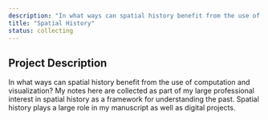 ```yaml
---
description: "In what ways can spatial history benefit from the use of computation and visualization?"
title: "Spatial History"
status: collecting
---
```


## Project Description

In what ways can spatial history benefit from the use of computation and visualization? My notes here are collected as part of my large professional interest in spatial history as a framework for understanding the past. Spatial history plays a large role in my manuscript as well as digital projects.
